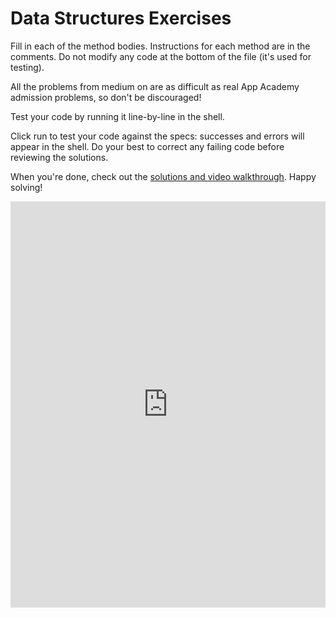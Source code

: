 # Data Structures Exercises

Fill in each of the method bodies. Instructions for each method are in the comments. Do not modify any code at the bottom of the file (it's used for testing).

All the problems from medium on are as difficult as real App Academy admission problems, so don't be discouraged!

Test your code by running it line-by-line in the shell.

Click run to test your code against the specs: successes and errors will appear in the shell. Do your best to correct any failing code before reviewing the solutions.

When you're done, check out the [solutions and video walkthrough][walkthrough]. Happy solving!

<iframe frameborder="0" width="100%" height="650" src="https://repl.it/@AppAcademy/DarkturquoiseExperiencedYucker?lite=true"></iframe>

[walkthrough]: walkthrough.md
